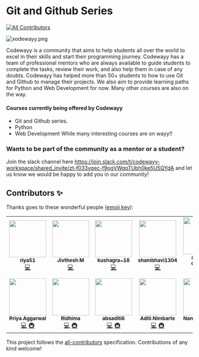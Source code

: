 # Git and Github Series
<!-- ALL-CONTRIBUTORS-BADGE:START - Do not remove or modify this section -->
[![All Contributors](https://img.shields.io/badge/all_contributors-12-orange.svg?style=flat-square)](#contributors-)
<!-- ALL-CONTRIBUTORS-BADGE:END -->

![xodewayy.png](https://www.dropbox.com/s/xjgb5hp4juz2quf/xodewayy.png?dl=0&raw=1)

Codewayy is a community that aims to help students all over the world to excel in their skills and start their programming journey. Codewayy has a team of professional mentors who are always available to guide students to complete the tasks, review their work, and also help them in case of any doubts. 
Codewayy has helped more than 50+ students to how to use Git and Github to manage their projects. We also aim to provide learning paths for Python and Web Development for now. Many other courses are also on the way.


#### Courses currently being offered by Codewayy
  - Git and Github series.
  - Python
  - Web Development
  While many interesting courses are on wayy!!

### Wants to be part of the community as a mentor or a student? 
Join the slack channel here https://join.slack.com/t/codewayy-workspace/shared_invite/zt-f033vqec-f9ogVWqpTUbh0ke5U5QYdA and let us know we would be happy to add you in our community!

## Contributors ✨

Thanks goes to these wonderful people ([emoji key](https://allcontributors.org/docs/en/emoji-key)):

<!-- ALL-CONTRIBUTORS-LIST:START - Do not remove or modify this section -->
<!-- prettier-ignore-start -->
<!-- markdownlint-disable -->
<table>
  <tr>
    <td align="center"><a href="https://github.com/riya51"><img src="https://avatars3.githubusercontent.com/u/58393932?v=4" width="100px;" alt=""/><br /><sub><b>riya51</b></sub></a><br /><a href="https://github.com/codewayy/github_series/commits?author=riya51" title="Code">💻</a></td>
    <td align="center"><a href="http://jivthesh.github.io"><img src="https://avatars3.githubusercontent.com/u/20579980?v=4" width="100px;" alt=""/><br /><sub><b>Jivthesh M</b></sub></a><br /><a href="https://github.com/codewayy/github_series/commits?author=jivthesh" title="Code">💻</a></td>
    <td align="center"><a href="https://github.com/kushagra-18"><img src="https://avatars1.githubusercontent.com/u/46473446?v=4" width="100px;" alt=""/><br /><sub><b>kushagra-18</b></sub></a><br /><a href="https://github.com/codewayy/github_series/commits?author=kushagra-18" title="Code">💻</a></td>
    <td align="center"><a href="https://github.com/shambhavi1304"><img src="https://avatars3.githubusercontent.com/u/52482297?v=4" width="100px;" alt=""/><br /><sub><b>shambhavi1304</b></sub></a><br /><a href="https://github.com/codewayy/github_series/commits?author=shambhavi1304" title="Code">💻</a></td>
    <td align="center"><a href="https://github.com/amisha-chauhan"><img src="https://avatars3.githubusercontent.com/u/66894429?v=4" width="100px;" alt=""/><br /><sub><b>amisha-chauhan</b></sub></a><br /><a href="https://github.com/codewayy/github_series/commits?author=amisha-chauhan" title="Code">💻</a></td>
    <td align="center"><a href="https://github.com/arupmaji404"><img src="https://avatars2.githubusercontent.com/u/65840456?v=4" width="100px;" alt=""/><br /><sub><b>Arup Maji</b></sub></a><br /><a href="https://github.com/codewayy/github_series/commits?author=arupmaji404" title="Code">💻</a></td>
    <td align="center"><a href="https://github.com/yashika0998"><img src="https://avatars2.githubusercontent.com/u/49201799?v=4" width="100px;" alt=""/><br /><sub><b>yashika mittal</b></sub></a><br /><a href="https://github.com/codewayy/github_series/commits?author=yashika0998" title="Code">💻</a> <a href="#infra-yashika0998" title="Infrastructure (Hosting, Build-Tools, etc)">🚇</a></td>
  </tr>
  <tr>
    <td align="center"><a href="https://github.com/priya8936"><img src="https://avatars3.githubusercontent.com/u/51107439?v=4" width="100px;" alt=""/><br /><sub><b>Priya Aggarwal</b></sub></a><br /><a href="https://github.com/codewayy/github_series/commits?author=priya8936" title="Code">💻</a> <a href="#infra-priya8936" title="Infrastructure (Hosting, Build-Tools, etc)">🚇</a></td>
    <td align="center"><a href="https://github.com/Ridhima12345"><img src="https://avatars3.githubusercontent.com/u/52284756?v=4" width="100px;" alt=""/><br /><sub><b>Ridhima </b></sub></a><br /><a href="https://github.com/codewayy/github_series/commits?author=Ridhima12345" title="Code">💻</a> <a href="#infra-Ridhima12345" title="Infrastructure (Hosting, Build-Tools, etc)">🚇</a></td>
    <td align="center"><a href="https://github.com/absaditi6"><img src="https://avatars1.githubusercontent.com/u/65762009?v=4" width="100px;" alt=""/><br /><sub><b>absaditi6</b></sub></a><br /><a href="https://github.com/codewayy/github_series/commits?author=absaditi6" title="Code">💻</a> <a href="#infra-absaditi6" title="Infrastructure (Hosting, Build-Tools, etc)">🚇</a></td>
    <td align="center"><a href="https://github.com/adinimbarte"><img src="https://avatars1.githubusercontent.com/u/59500173?v=4" width="100px;" alt=""/><br /><sub><b>Aditi Nimbarte</b></sub></a><br /><a href="https://github.com/codewayy/github_series/commits?author=adinimbarte" title="Code">💻</a> <a href="#infra-adinimbarte" title="Infrastructure (Hosting, Build-Tools, etc)">🚇</a></td>
    <td align="center"><a href="https://github.com/nanakjaswani"><img src="https://avatars2.githubusercontent.com/u/60886306?v=4" width="100px;" alt=""/><br /><sub><b>Nanak Jaswani</b></sub></a><br /><a href="https://github.com/codewayy/github_series/commits?author=nanakjaswani" title="Code">💻</a> <a href="#infra-nanakjaswani" title="Infrastructure (Hosting, Build-Tools, etc)">🚇</a></td>
  </tr>
</table>

<!-- markdownlint-enable -->
<!-- prettier-ignore-end -->
<!-- ALL-CONTRIBUTORS-LIST:END -->

This project follows the [all-contributors](https://github.com/all-contributors/all-contributors) specification. Contributions of any kind welcome!